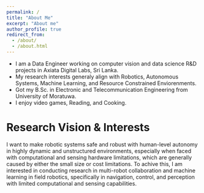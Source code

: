 ```yaml
---
permalink: /
title: "About Me"
excerpt: "About me"
author_profile: true
redirect_from: 
  - /about/
  - /about.html
---
```


* I am a Data Engineer working on computer vision and data science R&D projects in Axiata Digital Labs, Sri Lanka.
* My research interests generaly align with Robotics, Autonomous Systems, Machine Learning, and Resource Constrained Enviorenments.
* Got my B.Sc. in Electronic and Telecommunication Engineering from University of Moratuwa.
* I enjoy video games, Reading, and Cooking.

Research Vision & Interests
======
I want to make robotic systems safe and robust with human-level autonomy in highly dynamic and unstructured environments, especially when faced with computational and sensing hardware limitations, which are generally caused by either the small size or cost limitations. To achive this, I am interested in conducting research in multi-robot collaboration and machine learning in field robotics, specifically in navigation, control, and perception with limited computational and sensing capabilities.


